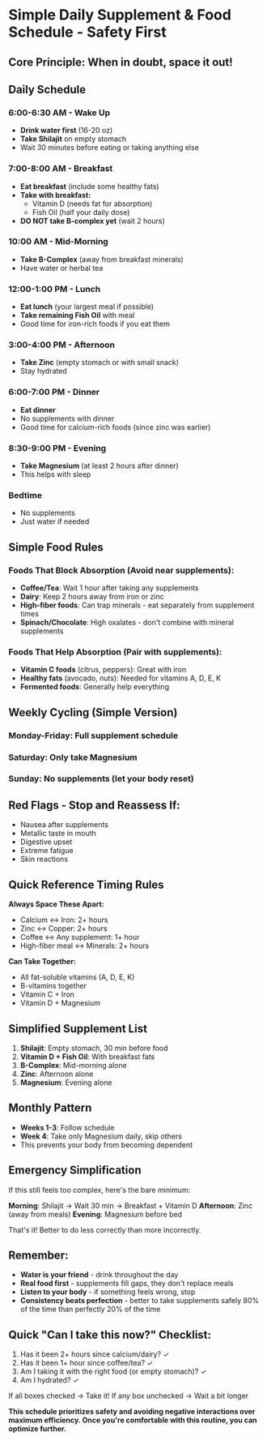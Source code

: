 # Simple Daily Supplement & Food Schedule - Safety First

## Core Principle: When in doubt, space it out!

## Daily Schedule

### **6:00-6:30 AM - Wake Up**
- **Drink water first** (16-20 oz)
- **Take Shilajit** on empty stomach
- Wait 30 minutes before eating or taking anything else

### **7:00-8:00 AM - Breakfast**
- **Eat breakfast** (include some healthy fats)
- **Take with breakfast:**
  - Vitamin D (needs fat for absorption)
  - Fish Oil (half your daily dose)
- **DO NOT take B-complex yet** (wait 2 hours)

### **10:00 AM - Mid-Morning**
- **Take B-Complex** (away from breakfast minerals)
- Have water or herbal tea

### **12:00-1:00 PM - Lunch**
- **Eat lunch** (your largest meal if possible)
- **Take remaining Fish Oil** with meal
- Good time for iron-rich foods if you eat them

### **3:00-4:00 PM - Afternoon**
- **Take Zinc** (empty stomach or with small snack)
- Stay hydrated

### **6:00-7:00 PM - Dinner**
- **Eat dinner**
- No supplements with dinner
- Good time for calcium-rich foods (since zinc was earlier)

### **8:30-9:00 PM - Evening**
- **Take Magnesium** (at least 2 hours after dinner)
- This helps with sleep

### **Bedtime**
- No supplements
- Just water if needed

## Simple Food Rules

### **Foods That Block Absorption (Avoid near supplements):**
- **Coffee/Tea**: Wait 1 hour after taking any supplements
- **Dairy**: Keep 2 hours away from iron or zinc
- **High-fiber foods**: Can trap minerals - eat separately from supplement times
- **Spinach/Chocolate**: High oxalates - don't combine with mineral supplements

### **Foods That Help Absorption (Pair with supplements):**
- **Vitamin C foods** (citrus, peppers): Great with iron
- **Healthy fats** (avocado, nuts): Needed for vitamins A, D, E, K
- **Fermented foods**: Generally help everything

## Weekly Cycling (Simple Version)

### **Monday-Friday**: Full supplement schedule
### **Saturday**: Only take Magnesium
### **Sunday**: No supplements (let your body reset)

## Red Flags - Stop and Reassess If:
- Nausea after supplements
- Metallic taste in mouth
- Digestive upset
- Extreme fatigue
- Skin reactions

## Quick Reference Timing Rules

**Always Space These Apart:**
- Calcium ↔ Iron: 2+ hours
- Zinc ↔ Copper: 2+ hours  
- Coffee ↔ Any supplement: 1+ hour
- High-fiber meal ↔ Minerals: 2+ hours

**Can Take Together:**
- All fat-soluble vitamins (A, D, E, K)
- B-vitamins together
- Vitamin C + Iron
- Vitamin D + Magnesium

## Simplified Supplement List

1. **Shilajit**: Empty stomach, 30 min before food
2. **Vitamin D + Fish Oil**: With breakfast fats
3. **B-Complex**: Mid-morning alone
4. **Zinc**: Afternoon alone
5. **Magnesium**: Evening alone

## Monthly Pattern

- **Weeks 1-3**: Follow schedule
- **Week 4**: Take only Magnesium daily, skip others
- This prevents your body from becoming dependent

## Emergency Simplification

If this still feels too complex, here's the bare minimum:

**Morning**: Shilajit → Wait 30 min → Breakfast + Vitamin D
**Afternoon**: Zinc (away from meals)
**Evening**: Magnesium before bed

That's it! Better to do less correctly than more incorrectly.

## Remember:
- **Water is your friend** - drink throughout the day
- **Real food first** - supplements fill gaps, they don't replace meals
- **Listen to your body** - if something feels wrong, stop
- **Consistency beats perfection** - better to take supplements safely 80% of the time than perfectly 20% of the time

## Quick "Can I take this now?" Checklist:
1. Has it been 2+ hours since calcium/dairy? ✓
2. Has it been 1+ hour since coffee/tea? ✓  
3. Am I taking it with the right food (or empty stomach)? ✓
4. Am I hydrated? ✓

If all boxes checked → Take it!
If any box unchecked → Wait a bit longer

**This schedule prioritizes safety and avoiding negative interactions over maximum efficiency. Once you're comfortable with this routine, you can optimize further.**